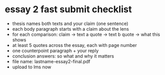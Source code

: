 # essay 2 fast submit checklist

- thesis names both texts and your claim (one sentence)
- each body paragraph starts with a claim about the lens
- for each comparison: claim -> text a quote -> text b quote -> what this shows
- at least 5 quotes across the essay, each with page number
- one counterpoint paragraph + your reply
- conclusion answers: so what and why it matters
- file name: lastname-essay2-final.pdf
- upload to lms now
